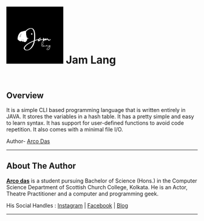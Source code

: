 <h1 align="left">
  <br>
    <img src="logo.png" alt="logo" width="150">
    Jam Lang
  <br>
  <br>
</h1>

## Overview

It is a simple CLI based programming language that is written entirely in JAVA. It stores the variables in a hash table. It has a pretty simple and easy to learn syntax.  It has support for user-defined functions to avoid code repetition. It also comes with a minimal file I/O.

Author- [Arco Das](https://www.instagram.com/thearcodas)

---

## About The Author

[**Arco das**](https://www.instagram.com/thearcodas) is a student pursuing Bachelor of Science (Hons.) in the Computer Science Department of Scottish Church College, Kolkata. He is an Actor, Theatre Practitioner and a computer and programming geek.

His Social Handles : [Instagram](https://www.instagram.com/thearcodas) | [Facebook](https://www.facebook.com/thearcodas) | [Blog](https://www.thearcodas.wordpress.com)

---




